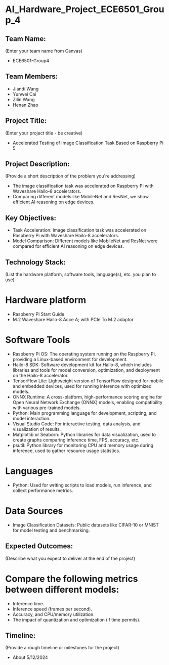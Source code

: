 # AI_Hardware_Project_ECE6501_Group_4

## Team Name: 
(Enter your team name from Canvas)
- ECE6501-Group4
## Team Members:
- Jiandi Wang
- Yunwei Cai
- Zilin Wang
- Henan Zhao

## Project Title:
(Enter your project title - be creative)
- Accelerated Testing of Image Classification Task Based on Raspberry Pi 5

## Project Description:
(Provide a short description of the problem you're addressing)
- The image classification task was accelerated on Raspberry Pi with Waveshare Hailo-8 accelerators.
- Comparing different models like MobileNet and ResNet, we show efficient AI reasoning on edge devices.

## Key Objectives:
- Task Acceleration: Image classification task was accelerated on Raspberry Pi with Waveshare Hailo-8 accelerators.
- Model Comparison: Different models like MobileNet and ResNet were compared for efficient AI reasoning on edge devices.


## Technology Stack:
(List the hardware platform, software tools, language(s), etc. you plan to use)
# Hardware platform
- Raspberry Pi Start Guide
- M.2 Waveshare Hailo-8 Acce A; with PCIe To M.2 adaptor 

# Software Tools
- Raspberry Pi OS: The operating system running on the Raspberry Pi, providing a Linux-based environment for development.
- Hailo-8 SDK: Software development kit for Hailo-8, which includes libraries and tools for model conversion, optimization, and deployment on the Hailo-8 accelerator.
- TensorFlow Lite: Lightweight version of TensorFlow designed for mobile and embedded devices, used for running inference with optimized models.
- ONNX Runtime: A cross-platform, high-performance scoring engine for Open Neural Network Exchange (ONNX) models, enabling compatibility with various pre-trained models.
- Python: Main programming language for development, scripting, and model interaction.
- Visual Studio Code: For interactive testing, data analysis, and visualization of results.
- Matplotlib or Seaborn: Python libraries for data visualization, used to create graphs comparing inference time, FPS, accuracy, etc.
- psutil: Python library for monitoring CPU and memory usage during inference, used to gather resource usage statistics.

# Languages
- Python: Used for writing scripts to load models, run inference, and collect performance metrics.
  
# Data Sources
- Image Classification Datasets: Public datasets like CIFAR-10 or MNIST for model testing and benchmarking.

## Expected Outcomes:
(Describe what you expect to deliver at the end of the project)
# Compare the following metrics between different models:
- Inference time.
- Inference speed (frames per second).
- Accuracy, and CPU/memory utilization.
- The impact of quantization and optimization (if time permits).

## Timeline:
(Provide a rough timeline or milestones for the project)
- About 5/12/2024
